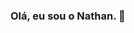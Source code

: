### Olá, eu sou o Nathan. 👋

<div>
	<a href= "nathanpadilha0611@mail.com"><img scr="https://img.shields.io/badge/-Gmail-%23333?style=for-the-badge&logo=gmail&logoColor=white" target="_blank"></a>
</div>
